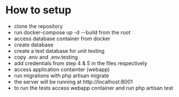 # How to setup
- clone the repository
- run docker-compose up -d --build from the root
- access database container from docker
- create database
- create a test database for unit testing
- copy .env and .env.testing
- add credentials from step 4 & 5 in the files respectively
- access application containter (webapp)
- run migrations with php artisan migrate
- the server will be running at http://localhost:8001
- to run the tests access webapp container and run php artisan test
